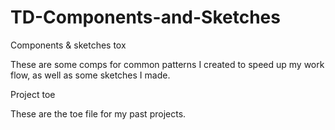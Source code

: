 # TD-Components-and-Sketches
Components & sketches tox

These are some comps for common patterns I created to speed up my work flow, as well as some sketches I made.

Project toe

These are the toe file for my past projects.
